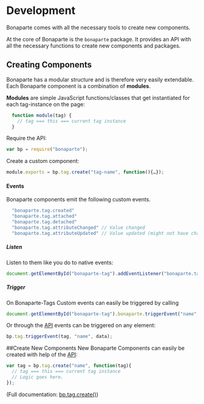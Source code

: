 # Development

Bonaparte comes with all the necessary tools to create new components.

At the core of Bonaparte is the `bonaparte` package. It provides an API with all the necessary functions to create new components and packages.






## Creating Components

Bonaparte has a modular structure and is therefore very easily extendable.
Each Bonaparte component is a combination of __modules__.

__Modules__ are simple JavaScript functions/classes that get instantiated for each tag-instance on the page:

```javascript
  function module(tag) {
    // tag === this === current tag instance
  }
```


Require the API:
```javascript
var bp = require("bonaparte");
```

Create a custom component:
```javascript
module.exports = bp.tag.create("tag-name", function(){…});
```



#### Events

Bonaparte components emit the following custom events.

```javascript
  "bonaparte.tag.created"
  "bonaparte.tag.attached"
  "bonaparte.tag.detached"
  "bonaparte.tag.attributeChanged" // Value changed
  "bonaparte.tag.attributeUpdated" // Value updated (might not have changed)
```

##### Listen
Listen to them like you do to native events:
```javascript
document.getElementById("bonaparte-tag").addEventListener("bonaparte.tag.created", handler);
```

##### Trigger
On Bonaparte-Tags Custom events can easily be triggered by calling
```javascript
document.getElementById("bonaparte-tag").bonaparte.triggerEvent("name", data)
```

Or through the [API](#api) events can be triggered on any element: 
```javascript
bp.tag.triggerEvent(tag, "name", data);
```

##Create New Components
New Bonaparte Components can easily be created with help of the [API](#api):

```javascript
var tag = bp.tag.create("name", function(tag){
  // tag === this === current tag instance
  // Logic goes here.
});
```
(Full documentation: [bp.tag.create()](#bptagcreate))

